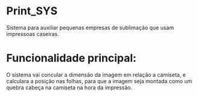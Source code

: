 # Print_SYS
Sistema para auxiliar pequenas empresas de sublimação que usam impressoas caseiras.

# Funcionalidade principal:
O sistema vai concular a dimensão da imagem em relação a camiseta, e calculara a posição nas folhas, para que a imagem seja montada como um quebra cabeça na camiseta na hora da impressão.